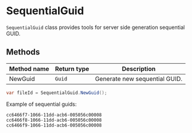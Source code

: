 # SequentialGuid

`SequentialGuid` class provides tools for server side generation sequential GUID.

## Methods

| Method name | Return type | Description |
| --- | --- | --- |
| NewGuid | `Guid` | Generate new sequential GUID. | 

```csharp
var fileId = SequentialGuid.NewGuid();
```

Example of sequential guids:

```
cc6466f7-1066-11dd-acb6-005056c00008
cc6466f8-1066-11dd-acb6-005056c00008
cc6466f9-1066-11dd-acb6-005056c00008
```